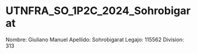 # UTNFRA_SO_1P2C_2024_Sohrobigarat

Nombre: Giuliano Manuel
Apellido: Sohrobigarat
Legajo: 115562
Division: 313
